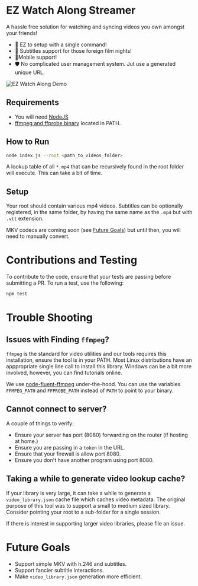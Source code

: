 # EZ Watch Along Streamer

A hassle free solution for watching and syncing videos you own amongst your friends!

* 🤗 EZ to setup with a single command!
* 📜 Subtitles support for those foreign film nights!
* 📱Mobile support!
* 🛡️ No complicated user management system. Jut use a generated unique URL.

![EZ Watch Along Demo](assets/demo.gif)

## Requirements

* You will need [NodeJS](https://nodejs.org/en)
* [ffmpeg and ffprobe binary](https://ffmpeg.org/download.html) located in PATH.

## How to Run

```bash
node index.js --root <path_to_videos_folder>
```

A lookup table of all `*.mp4` that can be recursively found in the root folder will execute.
This can take a bit of time.

## Setup

Your root should contain various mp4 videos.
Subtitles can be optionally registered, in the same folder, by having the same name as the `.mp4` but with `.vtt` extension.

MKV codecs are coming soon (see [Future Goals](#future-goals)) but until then, you will need to manually convert.

# Contributions and Testing

To contribute to the code, ensure that your tests are passing before submitting a PR.
To run a test, use the following:

```bash
npm test
```

# Trouble Shooting

## Issues with Finding `ffmpeg`?

`ffmpeg` is the standard for video utilities and our tools requires this installation, ensure the tool is in your PATH.
Most Linux distributions have an apppropriate single line call to install this library.
Windows can be a bit more involved, however, you can find tutorials online.

We use [node-fluent-ffmpeg](https://github.com/fluent-ffmpeg/node-fluent-ffmpeg) under-the-hood.
You can use the variables `FFMPEG_PATH` and `FFPROBE_PATH` instead of `PATH` to point to your binary.

## Cannot connect to server?

A couple of things to verify:

* Ensure your server has port (8080) forwarding on the router (if hosting at home.)
* Ensure you are passing in a `token` in the URL.
* Ensure that your firewall is allow port 8080.
* Ensure you don't have another program using port 8080.

## Taking a while to generate video lookup cache?

If your library is very large, it can take a while to generate a `video_library.json` cache file which caches video metadata.
The original purpose of this tool was to support a small to medium sized library. Consider pointing your root to a sub-folder for a single session.

If there is interest in supporting larger video libraries, please file an issue.

# Future Goals

* Support simple MKV with h.246 and subtitles.
* Support fancier subtitle interactions.
* Make `video_library.json` generation more efficient.
